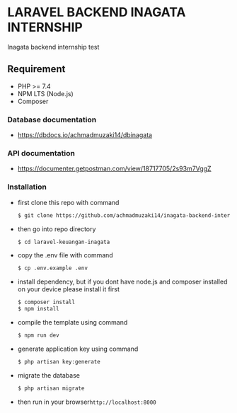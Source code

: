 # LARAVEL BACKEND INAGATA INTERNSHIP
Inagata backend internship test

## Requirement
- PHP >= 7.4
- NPM LTS (Node.js)
- Composer

### Database documentation
- https://dbdocs.io/achmadmuzaki14/dbinagata

### API documentation
- https://documenter.getpostman.com/view/18717705/2s93m7VggZ

### Installation
- first clone this repo with command
  ``` bash
  $ git clone https://github.com/achmadmuzaki14/inagata-backend-internship.git
  ```

- then go into repo directory
  ``` bash
  $ cd laravel-keuangan-inagata
  ```

- copy the .env file with command
  ``` bash
  $ cp .env.example .env
  ```

- install dependency, but if you dont have node.js and composer installed on your device please install it first
  ``` bash
  $ composer install
  $ npm install
  ```
- compile the template using command
  ``` bash
  $ npm run dev  
  ```

- generate application key using command
  ``` bash
  $ php artisan key:generate
  ```

- migrate the  database
  ``` bash
  $ php artisan migrate
  ```

- then run in your browser`http://localhost:8000`


